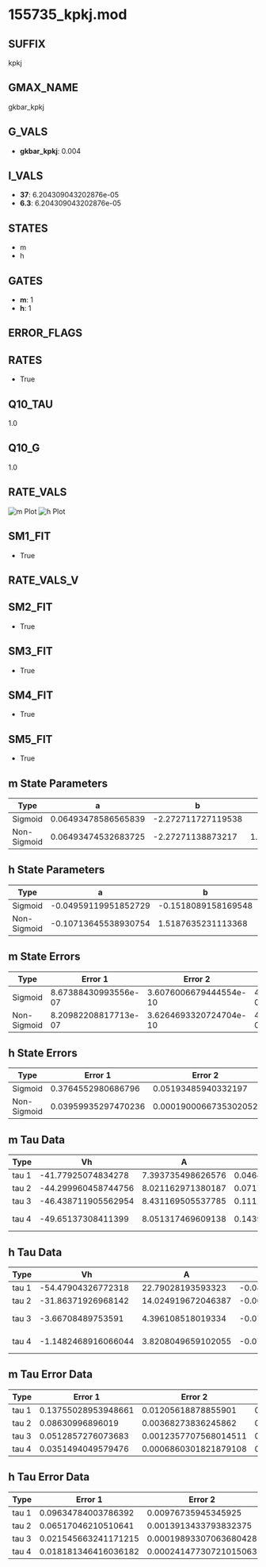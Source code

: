 # 155735_kpkj.mod

## SUFFIX

kpkj

## GMAX_NAME

gkbar_kpkj

## G_VALS

- **gkbar_kpkj**: 0.004

## I_VALS

- **37**: 6.204309043202876e-05
- **6.3**: 6.204309043202876e-05

## STATES

- m
- h

## GATES

- **m**: 1
- **h**: 1

## ERROR_FLAGS


## RATES

- True

## Q10_TAU

1.0

## Q10_G

1.0

## RATE_VALS

![m Plot](/Users/pbozelos/Dropbox/icg-Chai-Panos/supermodels/output_markdown_files/K/155735_kpkj.mod/images/m.png)
![h Plot](/Users/pbozelos/Dropbox/icg-Chai-Panos/supermodels/output_markdown_files/K/155735_kpkj.mod/images/h.png)

## SM1_FIT

- True

## RATE_VALS_V

## SM2_FIT

- True

## SM3_FIT

- True

## SM4_FIT

- True

## SM5_FIT

- True

## m State Parameters

| Type | a | b | c | d |
| --- | --- | --- | --- | --- |
| Sigmoid | 0.06493478586565839 | -2.272711727119538 |
| Non-Sigmoid | 0.06493474532683725 | -2.27271138873217 | 1.00000035562812 | -3.72294230458222e-07 |

## h State Parameters

| Type | a | b | c | d |
| --- | --- | --- | --- | --- |
| Sigmoid | -0.04959119951852729 | -0.1518089158169548 |
| Non-Sigmoid | -0.10713645538930754 | 1.5187635231113368 | 0.6921693156892672 | 0.3181939501933798 |

## m State Errors

| Type | Error 1 | Error 2 | Error 3 |
| --- | --- | --- | --- |
| Sigmoid | 8.67388430993556e-07 | 3.6076006679444554e-10 | 4.618272729789426e-07 |
| Non-Sigmoid | 8.20982208817713e-07 | 3.6264693320724704e-10 | 4.371190127913178e-07 |

## h State Errors

| Type | Error 1 | Error 2 | Error 3 |
| --- | --- | --- | --- |
| Sigmoid | 0.3764552980686796 | 0.05193485940332197 | 0.12824813648152647 |
| Non-Sigmoid | 0.03959935297470236 | 0.0001900066735302052 | 0.013490428348157429 |

## m Tau Data

| Type | Vh | A | b1 | b2 | c1 | c2 | d1 | d2 | e1 | e2 |
| --- | --- | --- | --- | --- | --- | --- | --- | --- | --- | --- |
| tau 1 | -41.77925074834278 | 7.393735498626576 | 0.04648976372854015 | 0.09609371299649869 |
| tau 2 | -44.299960458744756 | 8.021162971380187 | 0.07177816516097245 | 0.0006026433296929571 | 0.1026476771519314 | -0.0005435304301628534 |
| tau 3 | -46.438711905562954 | 8.431169505537785 | 0.11114890900913145 | 0.002773818775474117 | 2.9769204453915287e-05 | 0.10723186846933523 | -0.0009243654525064406 | 2.659348667602012e-06 |
| tau 4 | -49.65137308411399 | 8.051317469609138 | 0.14399660471396258 | 0.006802374226838591 | 0.00018034073400039643 | 1.6649904562295206e-06 | 0.08101189824079154 | -0.00016527905677728063 | -4.22243334596802e-06 | 1.962318839957793e-08 |

## h Tau Data

| Type | Vh | A | b1 | b2 | c1 | c2 | d1 | d2 | e1 | e2 |
| --- | --- | --- | --- | --- | --- | --- | --- | --- | --- | --- |
| tau 1 | -54.47904326772318 | 22.79028193593323 | -0.042702525733262234 | -0.02139404723926619 |
| tau 2 | -31.86371926968142 | 14.024919672046387 | -0.0658786199108857 | 0.00043006869083396797 | 0.0010217650087965748 | 0.00012170396349904382 |
| tau 3 | -3.66708489753591 | 4.396108518019334 | -0.07108087828054598 | 0.0011602666261533408 | 1.485789979196862e-05 | 0.025091500082823667 | 3.887309954794771e-05 | -1.646352979274634e-06 |
| tau 4 | -1.1482468916066044 | 3.8208049659102055 | -0.07892862588954301 | 0.001336485042562267 | 4.4621448314627e-05 | 2.726746306577215e-07 | 0.02687733529639693 | -1.4565561563414973e-05 | -1.7838074655849324e-06 | 3.3413320171068034e-09 |

## m Tau Error Data

| Type | Error 1 | Error 2 | Error 3 |
| --- | --- | --- | --- |
| tau 1 | 0.13755028953948661 | 0.01205618878855901 | 0.08856568164670409 |
| tau 2 | 0.08630996896019 | 0.00368273836245862 | 0.05557313808249529 |
| tau 3 | 0.0512857276073683 | 0.0012357707568014511 | 0.033021780175823225 |
| tau 4 | 0.0351494049579476 | 0.0006860301821879108 | 0.02263194806785928 |

## h Tau Error Data

| Type | Error 1 | Error 2 | Error 3 |
| --- | --- | --- | --- |
| tau 1 | 0.09634784003786392 | 0.00976735945345925 | 0.052104763367001 |
| tau 2 | 0.06517046210510641 | 0.0013913433793832375 | 0.035244085442602525 |
| tau 3 | 0.021545663241171215 | 0.00019893307063680428 | 0.011651861467004686 |
| tau 4 | 0.018181346416036182 | 0.00024147730721015063 | 0.009832444114250431 |

